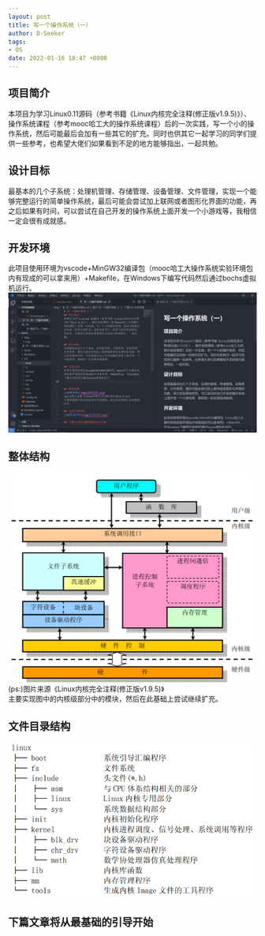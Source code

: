 ```yaml
---
layout: post
title: 写一个操作系统（一）
author: D-Seeker
tags:
- OS
date: 2022-01-16 18:47 +0800
---
```

## 项目简介
本项目为学习Linux0.11源码（参考书籍《Linux内核完全注释(修正版v1.9.5)》）、操作系统课程（参考mooc哈工大的操作系统课程）后的一次实践，写一个小的操作系统，然后可能最后会加有一些其它的扩充。同时也供其它一起学习的同学们提供一些参考，也希望大佬们如果看到不足的地方能够指出，一起共勉。

## 设计目标
最基本的几个子系统：处理机管理、存储管理、设备管理、文件管理，实现一个能够完整运行的简单操作系统，最后可能会尝试加上联网或者图形化界面的功能，再之后如果有时间，可以尝试在自己开发的操作系统上面开发一个小游戏等，我相信一定会很有成就感。

## 开发环境
此项目使用环境为vscode+MinGW32编译包（mooc哈工大操作系统实验环境包内有现成的可以拿来用）+Makefile，在Windows下编写代码然后通过bochs虚拟机运行。
![环境](/img/环境.png)

## 整体结构
![OS框架图](/img/OS框架图.png)
(ps:)图片来源《Linux内核完全注释(修正版v1.9.5)》  
主要实现图中的内核级部分中的模块，然后在此基础上尝试继续扩充。  

## 文件目录结构
![OS目录结构](/img/目录结构.png)

## 下篇文章将从最基础的引导开始